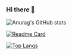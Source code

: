 ### Hi there 👋

![Anurag's GitHub stats](https://github-readme-stats.vercel.app/api?username=etiosa&show_icons=true&theme=radical)

[![Readme Card](https://github-readme-stats.vercel.app/api/pin/?username=etiosa&repo=github-readme-stats)](https://github.com/anuraghazra/github-readme-stats)

[![Top Langs](https://github-readme-stats.vercel.app/api/top-langs/?username=etiosa)](https://github.com/anuraghazra/github-readme-stats)
